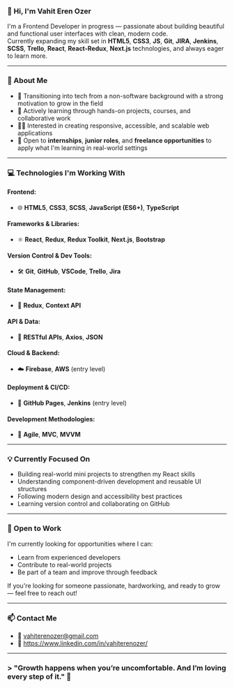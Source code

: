 ### 👋 Hi, I'm Vahit Eren Ozer

I'm a Frontend Developer in progress — passionate about building beautiful and functional user interfaces with clean, modern code.  
Currently expanding my skill set in **HTML5**, **CSS3**, **JS**, **Git**, **JIRA**, **Jenkins**, **SCSS**, **Trello**, **React**, **React-Redux**, **Next.js** technologies, and always eager to learn more.

---

### 🚀 About Me

- 🧩 Transitioning into tech from a non-software background with a strong motivation to grow in the field
- 🌱 Actively learning through hands-on projects, courses, and collaborative work
- 👨‍💻 Interested in creating responsive, accessible, and scalable web applications
- 🤝 Open to **internships**, **junior roles**, and **freelance opportunities** to apply what I'm learning in real-world settings

---

### 💻 Technologies I'm Working With

#### Frontend:
- 🌐 **HTML5**, **CSS3**, **SCSS**, **JavaScript (ES6+)**, **TypeScript**

#### Frameworks & Libraries:
- ⚛️ **React**, **Redux**, **Redux Toolkit**, **Next.js**, **Bootstrap**

#### Version Control & Dev Tools:
- 🛠 **Git**, **GitHub**, **VSCode**, **Trello**, **Jira**

#### State Management:
- 🔄 **Redux**, **Context API**

#### API & Data:
- 🔌 **RESTful APIs**, **Axios**, **JSON**

#### Cloud & Backend:
- ☁️ **Firebase**, **AWS** (entry level)

#### Deployment & CI/CD:
- 🚀 **GitHub Pages**, **Jenkins** (entry level)

#### Development Methodologies:
- 🔄 **Agile**, **MVC**, **MVVM**

---

### 💡 Currently Focused On

- Building real-world mini projects to strengthen my React skills  
- Understanding component-driven development and reusable UI structures  
- Following modern design and accessibility best practices  
- Learning version control and collaborating on GitHub

---

### 💼 Open to Work

I'm currently looking for opportunities where I can:

- Learn from experienced developers  
- Contribute to real-world projects  
- Be part of a team and improve through feedback  

If you're looking for someone passionate, hardworking, and ready to grow — feel free to reach out!

---

### 📫 Contact Me

- 📧 vahiterenozer@gmail.com   
- 💼 https://www.linkedin.com/in/vahiterenozer/

---

### > "Growth happens when you’re uncomfortable. And I’m loving every step of it." 🌱 ###
